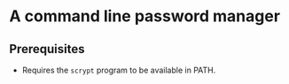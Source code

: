 # A command line password manager

## Prerequisites

* Requires the `scrypt` program to be available in PATH.
